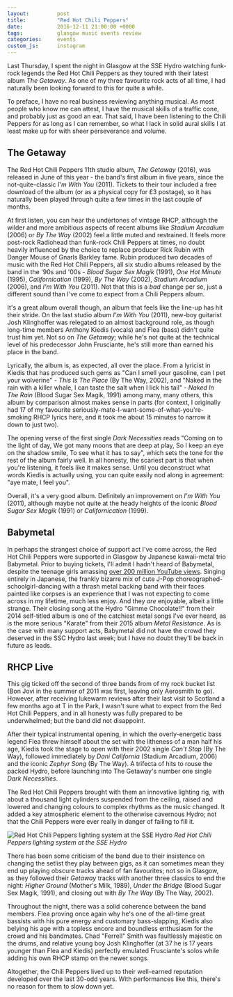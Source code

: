 ```yaml
---
layout:         post
title:          "Red Hot Chili Peppers"
date:           2016-12-11 21:00:00 +0000
tags:           glasgow music events review
categories:     events
custom_js:      instagram
---
```


Last Thursday, I spent the night in Glasgow at the SSE Hydro watching funk-rock legends the Red Hot Chili Peppers as they toured with their latest album _The Getaway_. As one of my three favourite rock acts of all time, I had naturally been looking forward to this for quite a while.

<!-- Read More -->

To preface, I have no real business reviewing anything musical. As most people who know me can attest, I have the musical skills of a traffic cone, and probably just as good an ear. That said, I have been listening to the Chili Peppers for as long as I can remember, so what I lack in solid aural skills I at least make up for with sheer perseverance and volume.

## The Getaway

The Red Hot Chili Peppers 11th studio album, _The Getaway_ (2016), was released in June of this year - the band's first album in five years, since the not-quite-classic _I'm With You_ (2011). Tickets to their tour included a free download of the album (or as a physical copy for £3 postage), so it has naturally been played through quite a few times in the last couple of months. 

At first listen, you can hear the undertones of vintage RHCP, although the wilder and more ambitious aspects of recent albums like _Stadium Arcadium_ (2006) or _By The Way_ (2002) feel a little muted and restrained. It feels more post-rock Radiohead than funk-rock Chili Peppers at times, no doubt heavily influenced by the choice to replace producer Rick Rubin with Danger Mouse of Gnarls Barkley fame. Rubin produced two decades of music with the Red Hot Chili Peppers, all six studio albums released by the band in the '90s and '00s - _Blood Sugar Sex Magik_ (1991), _One Hot Minute_ (1995), _Californication_ (1999), _By The Way_ (2002), _Stadium Arcadium_ (2006), and _I'm With You_ (2011). Not that this is a _bad_ change per se, just a different sound than I've come to expect from a Chili Peppers album.

It's a great album overall though, an album that feels like the line-up has hit their stride. On the last studio album _I'm With You_ (2011), new-boy guitarist Josh Klinghoffer was relegated to an almost background role, as though long-time members Anthony Kiedis (vocals) and Flea (bass) didn't quite trust him yet. Not so on _The Getaway_; while he's not quite at the technical level of his predecessor John Frusciante, he's still more than earned his place in the band.

Lyrically, the album is, as expected, all over the place. From a lyricist in Kiedis that has produced such gems as "Can I smell your gasoline, can I pet your wolverine" - _This Is The Place_ (By The Way, 2002), and "Naked in the rain with a killer whale, I can taste the salt when I lick his tail" - _Naked In The Rain_ (Blood Sugar Sex Magik, 1991) among many, many others, this album by comparison almost makes sense in parts (for context, I originally had 17 of my favourite seriously-mate-I-want-some-of-what-you're-smoking RHCP lyrics here, and it took me about 15 minutes to narrow it down to just two). 

The opening verse of the first single _Dark Necessities_ reads "Coming on to the light of day, We got many moons that are deep at play, So I keep an eye on the shadow smile, To see what it has to say", which sets the tone for the rest of the album fairly well. In all honesty, the scariest part is that when you're listening, it feels like it makes sense. Until you deconstruct what words Kiedis is actually using, you can quite easily nod along in agreement: "aye mate, I feel you".

Overall, it's a very good album. Definitely an improvement on _I'm With You_ (2011), although maybe not quite at the heady heights of the iconic _Blood Sugar Sex Magik_ (1991) or _Californication_ (1999). 

## Babymetal

In perhaps the strangest choice of support act I've come across, the Red Hot Chili Peppers were supported in Glasgow by Japanese kawaii-metal trio Babymetal. Prior to buying tickets, I'll admit I hadn't heard of Babymetal, despite the teenage girls amassing [over 200 million YouTube views][babymetal-youtube]. Singing entirely in Japanese, the frankly bizarre mix of cute J-Pop choreographed-schoolgirl-dancing with a thrash metal backing band with their faces painted like corpses is an experience that I was not expecting to come across in my lifetime, much less enjoy. And they _are_ enjoyable, albeit a little strange. Their closing song at the Hydro "Gimme Chocolate!!" from their 2014 self-titled album is one of the catchiest metal songs I've ever heard, as is the more serious "Karate" from their 2015 album _Metal Resistance_. As is the case with many support acts, Babymetal did not have the crowd they deserved in the SSC Hydro last week; but I have no doubt they'll be back in future as leads.

<div class="instagram-container">
    <blockquote class="instagram-media" data-instgrm-captioned data-instgrm-version="6">
        <a href="https://www.instagram.com/p/BNxSCmvDXhH/" target="_blank"></a>
    </blockquote>
</div>

## RHCP Live

This gig ticked off the second of three bands from of my rock bucket list (Bon Jovi in the summer of 2011 was first, leaving only Aerosmith to go). However, after receiving lukewarm reviews after their last visit to Scotland a few months ago at T in the Park, I wasn't sure what to expect from the Red Hot Chili Peppers, and in all honesty was fully prepared to be underwhelmed; but the band did not disappoint.

<div class="instagram-container">
    <blockquote class="instagram-media" data-instgrm-captioned data-instgrm-version="6">
        <a href="https://www.instagram.com/p/BNxu1o0gLmY/" target="_blank"></a>
    </blockquote>
</div>

After their typical instrumental opening, in which the overly-energetic bass legend Flea threw himself about the set with the litheness of a man half his age, Kiedis took the stage to open with their 2002 single _Can't Stop_ (By The Way), followed immediately by _Dani California_ (Stadium Arcadium, 2006) and the iconic _Zephyr Song_ (By The Way). A trifecta of hits to rouse the packed Hydro, before launching into The Getaway's number one single _Dark Necessities_.

The Red Hot Chili Peppers brought with them an innovative lighting rig, with about a thousand light cylinders suspended from the ceiling, raised and lowered and changing colours to complex rhythms as the music changed. It added a key atmospheric element to the otherwise cavernous Hydro; not that the Chili Peppers were ever really in danger of failing to fill it.

![Red Hot Chili Peppers lighting system at the SSE Hydro]({{site.baseurl}}/assets/img/rhcp-lighting-system.jpg)
*Red Hot Chili Peppers lighting system at the SSE Hydro*

There has been some criticism of the band due to their insistence on changing the setlist they play between gigs, as it can sometimes mean they end up playing obscure tracks ahead of fan favourites; not so in Glasgow, as they followed their _Getaway_ tracks with another three classics to end the night: _Higher Ground_ (Mother's Milk, 1989), _Under the Bridge_ (Blood Sugar Sex Magik, 1991), and closing out with _By The Way_ (By The Way, 2002).

Throughout the night, there was a solid coherence between the band members. Flea proving once again why he's one of the all-time great bassists with his pure energy and customary bass-slapping, Kiedis also belying his age with a topless encore and boundless enthusiasm for the crowd and his bandmates. Chad "Ferrell" Smith was faultlessly majestic on the drums, and relative young boy Josh Klinghoffer (at 37 he is 17 years younger than Flea and Kiedis) perfectly emulated Frusciante's solos while adding his own RHCP stamp on the newer songs.

<div class="instagram-container">
    <blockquote class="instagram-media" data-instgrm-captioned data-instgrm-version="6">
        <a href="https://www.instagram.com/p/BNy8Ap-gEc4/" target="_blank"></a>
    </blockquote>
</div>

Altogether, the Chili Peppers lived up to their well-earned reputation developed over the last 30-odd years. With performances like this, there's no reason for them to slow down yet.

<p class="emphasis"><i class="fa fa-star" aria-hidden="true"></i><i class="fa fa-star" aria-hidden="true"></i><i class="fa fa-star" aria-hidden="true"></i><i class="fa fa-star" aria-hidden="true"></i><i class="fa fa-star-half-o" aria-hidden="true"></i></p>

[babymetal-youtube]:            https://www.youtube.com/user/BABYMETALofficial/